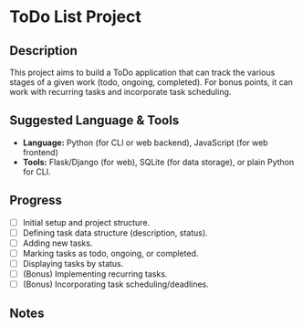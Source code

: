 # ToDo List Project

## Description

This project aims to build a ToDo application that can track the various stages of a given work (todo, ongoing, completed). For bonus points, it can work with recurring tasks and incorporate task scheduling.

## Suggested Language & Tools

*   **Language:** Python (for CLI or web backend), JavaScript (for web frontend)
*   **Tools:** Flask/Django (for web), SQLite (for data storage), or plain Python for CLI.

## Progress

*   [ ] Initial setup and project structure.
*   [ ] Defining task data structure (description, status).
*   [ ] Adding new tasks.
*   [ ] Marking tasks as todo, ongoing, or completed.
*   [ ] Displaying tasks by status.
*   [ ] (Bonus) Implementing recurring tasks.
*   [ ] (Bonus) Incorporating task scheduling/deadlines.

## Notes

